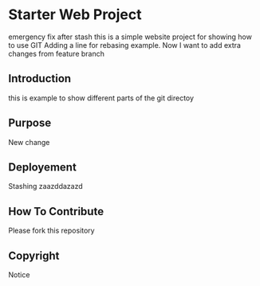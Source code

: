 # Starter Web Project
emergency fix after stash
this is a simple website project for showing how to use GIT 
Adding a line for rebasing example. Now I want to add extra changes from feature branch

## Introduction 

this is example to show different parts of the git directoy
## Purpose
New change

## Deployement 
Stashing
zaazddazazd
## How To Contribute
Please fork this repository

## Copyright
Notice

